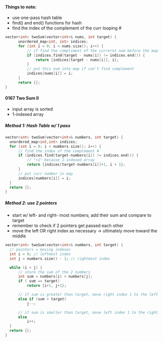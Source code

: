 #### Things to note:
* use one-pass hash table
* find() and end() functions for hash
* find the index of the complement of the curr looping #

```cpp
vector<int> twoSum(vector<int>& nums, int target) {
      unordered_map<int, int> indices;
      for (int i = 0; i < nums.size(); i++) {
          // if find the compliment of the currernt num before the map ends, return
          if (indices.find(target - nums[i]) != indices.end()) {
              return {indices[target - nums[i]], i};
          }
          // put this num into map if can't find complement
          indices[nums[i]] = i; 
      }
      return {};
}
```

#### 0167 Two Sum II
- input array is sorted
- 1-indexed array 

##### Method 1: Hash Table w/ 1 pass
```cpp
vector<int> twoSum(vector<int>& numbers, int target) {
  unordered_map<int,int> indices;
  for (int i = 0; i < numbers.size(); i++) {
      // find the index of the complement #
      if (indices.find(target-numbers[i]) != indices.end()) {
          // "+1" because 1-indexed array
          return {indices[target-numbers[i]]+1, i + 1};
      } 
      // put curr number in map
      indices[numbers[i]] = i;
  }
  return {};
}
```
##### Method 2: use 2 pointers
- start w/ left- and right- most numbers; add their sum and compare to target
- remember to check if 2 pointers get passed each other
- move the left OR right index as necessary -> ultimately move toward the middle

```cpp
vector<int> twoSum(vector<int>& numbers, int target) {
  // pointers = moving indexes
  int i = 0; // leftmost index
  int j = numbers.size() - 1; // rightmost index

  while (i < j) {
      // store the sum of the 2 numbers
      int sum = numbers[i] + numbers[j];
      if ( sum == target)
          return {i+1, j+1};

      // if sum is greater than target, move right index 1 to the left 
      else if (sum > target)
          j--; 

      // if sum is smaller than target, move left index 1 to the right 
      else 
          i++;
  }
  return {};
}


    
